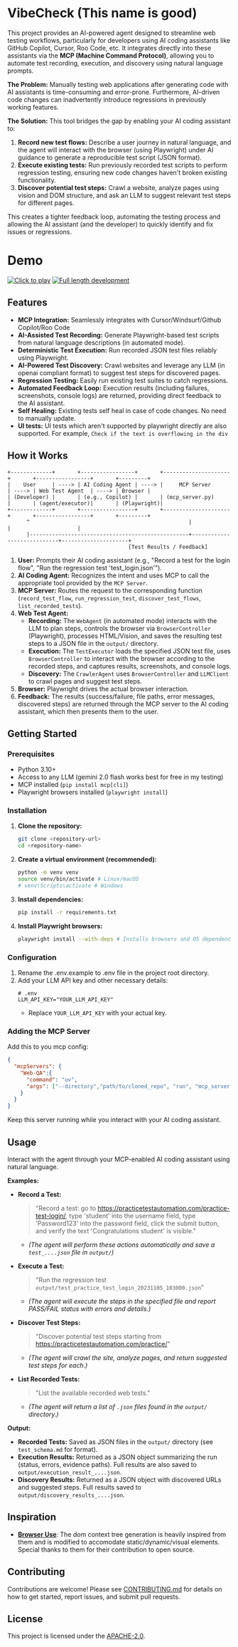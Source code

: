# VibeCheck (This name is good)

This project provides an AI-powered agent designed to streamline web testing workflows, particularly for developers using AI coding assistants like GitHub Copilot, Cursor, Roo Code, etc. It integrates directly into these assistants via the **MCP (Machine Command Protocol)**, allowing you to automate test recording, execution, and discovery using natural language prompts.

**The Problem:** Manually testing web applications after generating code with AI assistants is time-consuming and error-prone. Furthermore, AI-driven code changes can inadvertently introduce regressions in previously working features.

**The Solution:** This tool bridges the gap by enabling your AI coding assistant to:

1.  **Record new test flows:** Describe a user journey in natural language, and the agent will interact with the browser (using Playwright) under AI guidance to generate a reproducible test script (JSON format).
2.  **Execute existing tests:** Run previously recorded test scripts to perform regression testing, ensuring new code changes haven't broken existing functionality.
3.  **Discover potential test steps:** Crawl a website, analyze pages using vision and DOM structure, and ask an LLM to suggest relevant test steps for different pages.

This creates a tighter feedback loop, automating the testing process and allowing the AI assistant (and the developer) to quickly identify and fix issues or regressions.

# Demo
[![Click to play](https://img.youtube.com/vi/wCbCUCqjnXQ/maxresdefault.jpg)](https://youtu.be/wCbCUCqjnXQ)
[![Full length development](https://img.youtube.com/vi/D5yeIS-0Ui4/maxresdefault.jpg)](https://youtu.be/D5yeIS-0Ui4)

## Features

*   **MCP Integration:** Seamlessly integrates with Cursor/Windsurf/Github Copilot/Roo Code
*   **AI-Assisted Test Recording:** Generate Playwright-based test scripts from natural language descriptions (in automated mode).
*   **Deterministic Test Execution:** Run recorded JSON test files reliably using Playwright.
*   **AI-Powered Test Discovery:** Crawl websites and leverage any LLM (in openai compliant format) to suggest test steps for discovered pages.
*   **Regression Testing:** Easily run existing test suites to catch regressions.
*   **Automated Feedback Loop:** Execution results (including failures, screenshots, console logs) are returned, providing direct feedback to the AI assistant.
*   **Self Healing:** Existing tests self heal in case of code changes. No need to manually update.
*   **UI tests:** UI tests which aren't supported by playwright directly are also supported. For example, `Check if the text is overflowing in the div`

## How it Works

```
+-------------+       +-----------------+       +---------------------+       +-----------------+       +---------+
|    User     | ----> | AI Coding Agent | ----> |     MCP Server      | ----> | Web Test Agent  | ----> | Browser |
| (Developer) |       | (e.g., Copilot) |       | (mcp_server.py)     |       | (agent/executor)|       | (Playwright)|
+-------------+       +-----------------+       +---------------------+       +-----------------+       +---------+
      ^                                                  |                            |                     |
      |--------------------------------------------------+----------------------------+---------------------+
                                      [Test Results / Feedback]
```

1.  **User:** Prompts their AI coding assistant (e.g., "Record a test for the login flow", "Run the regression test 'test_login.json'").
2.  **AI Coding Agent:** Recognizes the intent and uses MCP to call the appropriate tool provided by the `MCP Server`.
3.  **MCP Server:** Routes the request to the corresponding function (`record_test_flow`, `run_regression_test`, `discover_test_flows`, `list_recorded_tests`).
4.  **Web Test Agent:**
    *   **Recording:** The `WebAgent` (in automated mode) interacts with the LLM to plan steps, controls the browser via `BrowserController` (Playwright), processes HTML/Vision, and saves the resulting test steps to a JSON file in the `output/` directory.
    *   **Execution:** The `TestExecutor` loads the specified JSON test file, uses `BrowserController` to interact with the browser according to the recorded steps, and captures results, screenshots, and console logs.
    *   **Discovery:** The `CrawlerAgent` uses `BrowserController` and `LLMClient` to crawl pages and suggest test steps.
5.  **Browser:** Playwright drives the actual browser interaction.
6.  **Feedback:** The results (success/failure, file paths, error messages, discovered steps) are returned through the MCP server to the AI coding assistant, which then presents them to the user.

## Getting Started

### Prerequisites

*   Python 3.10+
*   Access to any LLM (gemini 2.0 flash works best for free in my testing)
*   MCP installed (`pip install mcp[cli]`)
*   Playwright browsers installed (`playwright install`)

### Installation

1.  **Clone the repository:**
    ```bash
    git clone <repository-url>
    cd <repository-name>
    ```
2.  **Create a virtual environment (recommended):**
    ```bash
    python -m venv venv
    source venv/bin/activate # Linux/macOS
    # venv\Scripts\activate # Windows
    ```
3.  **Install dependencies:**
    ```bash
    pip install -r requirements.txt
    ```
4.  **Install Playwright browsers:**
    ```bash
    playwright install --with-deps # Installs browsers and OS dependencies
    ```

### Configuration

1.  Rename the .env.example to .env file in the project root directory.
2.  Add your LLM API key and other necessary details:
    ```dotenv
    # .env
    LLM_API_KEY="YOUR_LLM_API_KEY"
    ```
    *   Replace `YOUR_LLM_API_KEY` with your actual key.

### Adding the MCP Server
Add this to you mcp config:
```json
{
  "mcpServers": {
    "Web-QA":{
      "command": "uv",
      "args": ["--directory","path/to/cloned_repo", "run", "mcp_server.py"]
    }
  }
}
```


Keep this server running while you interact with your AI coding assistant.

## Usage

Interact with the agent through your MCP-enabled AI coding assistant using natural language.

**Examples:**

*   **Record a Test:**
    > "Record a test: go to https://practicetestautomation.com/practice-test-login/, type 'student' into the username field, type 'Password123' into the password field, click the submit button, and verify the text 'Congratulations student' is visible."
    *   *(The agent will perform these actions automatically and save a `test_....json` file in `output/`)*

*   **Execute a Test:**
    > "Run the regression test `output/test_practice_test_login_20231105_103000.json`"
    *   *(The agent will execute the steps in the specified file and report PASS/FAIL status with errors and details.)*

*   **Discover Test Steps:**
    > "Discover potential test steps starting from https://practicetestautomation.com/practice/"
    *   *(The agent will crawl the site, analyze pages, and return suggested test steps for each.)*

*   **List Recorded Tests:**
    > "List the available recorded web tests."
    *   *(The agent will return a list of `.json` files found in the `output/` directory.)*

**Output:**

*   **Recorded Tests:** Saved as JSON files in the `output/` directory (see `test_schema.md` for format).
*   **Execution Results:** Returned as a JSON object summarizing the run (status, errors, evidence paths). Full results are also saved to `output/execution_result_....json`.
*   **Discovery Results:** Returned as a JSON object with discovered URLs and suggested steps. Full results saved to `output/discovery_results_....json`.


## Inspiration
* **[Browser Use](https://github.com/browser-use/browser-use/)**: The dom context tree generation is heavily inspired from them and is modified to accomodate  static/dynamic/visual elements. Special thanks to them for their contribution to open source.

## Contributing

Contributions are welcome! Please see [CONTRIBUTING.md](CONTRIBUTING.md) for details on how to get started, report issues, and submit pull requests.

## License

This project is licensed under the [APACHE-2.0](LICENSE). 

